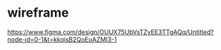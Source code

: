 # wireframe
https://www.figma.com/design/OUUX75UbVsTZyEE3TTgAQq/Untitled?node-id=0-1&t=kkqisB2QoEuAZMI3-1